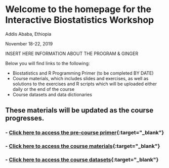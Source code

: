 # Welcome to the homepage for the Interactive Biostatistics Workshop

Addis Ababa, Ethiopia

November 18-22, 2019


INSERT HERE INFORMATION ABOUT THE PROGRAM & GINGER

Below you will find links to the following:

- Biostatistics and R Programming Primer (to be completed BY DATE)
- Course materials, which includes slides and exercises, as well as solutions to the exercises and R scripts which will be uploaded either daily or the end of the course
- Course datasets and data dictionaries

These materials will be updated as the course progresses.
----------------------------------------------------------------------------------------------------------------------------


### - [Click here to access the pre-course primer](https://ginger-hsph.github.io/AAU-Training-2019/primer){:target="_blank"} 

### - [Click here to access the course materials](https://ginger-hsph.github.io/AAU-Training-2019/coursematerials){:target="_blank"}

### - [Click here to access the course datasets](https://ginger-hsph.github.io/AAU-Training-2019/datasets){:target="_blank"}

